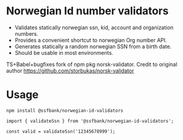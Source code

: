 # Norwegian Id number validators

* Validates statically norwegian ssn, kid, account and organization numbers.
* Provides a convenient shortcut to norwegian Org number API.
* Generates statically a random norwegian SSN from a birth date.
* Should be usable in most environments.

TS+Babel+bugfixes fork of npm pkg norsk-validator.
Credit to original author https://github.com/storbukas/norsk-validator

# Usage

```
npm install @ssfbank/norwegian-id-validators
```

```
import { validateSsn } from '@ssfbank/norwegian-id-validators';

const valid = validateSsn('12345678999');
```

